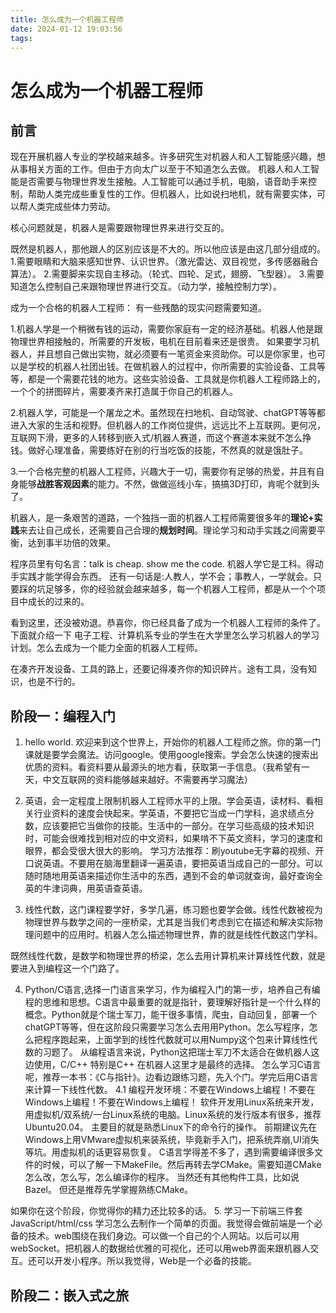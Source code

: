 ```yaml
---
title: 怎么成为一个机器工程师
date: 2024-01-12 19:03:56
tags:
---
```


# 怎么成为一个机器工程师

## 前言
现在开展机器人专业的学校越来越多。许多研究生对机器人和人工智能感兴趣，想从事相关方面的工作。但由于方向太广以至于不知道怎么去做。
机器人和人工智能是否需要与物理世界发生接触。人工智能可以通过手机，电脑，语音助手来控制，帮助人类完成些重复性的工作。但机器人，比如说扫地机，就有需要实体，可以帮人类完成些体力劳动。

核心问题就是，机器人是需要跟物理世界来进行交互的。

既然是机器人，那他跟人的区别应该是不大的。所以他应该是由这几部分组成的。
1.需要眼睛和大脑来感知世界、认识世界。（激光雷达、双目视觉，多传感器融合算法）。
2.需要脚来实现自主移动。（轮式、四轮、足式，翅膀、飞型器）。
3.需要知道怎么控制自己来跟物理世界进行交互。（动力学，接触控制力学）。

成为一个合格的机器人工程师：
有一些残酷的现实问题需要知道。

1.机器人学是一个稍微有钱的运动，需要你家庭有一定的经济基础。机器人他是跟物理世界相接触的，所需要的开发板，电机在目前看来还是很贵。
如果要学习机器人，并且想自己做出实物，就必须要有一笔资金来资助你。可以是你家里，也可以是学校的机器人社团出钱。在做机器人的过程中，你所需要的实验设备、工具等等，都是一个需要花钱的地方。这些实验设备、工具就是你机器人工程师路上的，一个个的拼图碎片，需要凑齐来打造属于你自己的机器人。

2.机器人学，可能是一个屠龙之术。虽然现在扫地机、自动驾驶、chatGPT等等都进入大家的生活和视野。但机器人的工作岗位提供，远远比不上互联网。更何况，互联网下滑，更多的人转移到嵌入式/机器人赛道，而这个赛道本来就不怎么挣钱。做好心理准备，需要练好在别的行当吃饭的技能，不然真的就是饿肚子。

3.一个合格完整的机器人工程师，兴趣大于一切，需要你有足够的热爱，并且有自身能够**战胜客观因素**的能力。不然，做做巡线小车，搞搞3D打印，肯呢个就到头了。

机器人，是一条艰苦的道路，一个独挡一面的机器人工程师需要很多年的**理论+实践**来去让自己成长，还需要自己合理的**规划时间**。理论学习和动手实践之间需要平衡，达到事半功倍的效果。

程序员里有句名言：talk is cheap. show me the code. 机器人学它是工科。得动手实践才能学得会东西。
还有一句话是:人教人，学不会；事教人，一学就会。只要踩的坑足够多，你的经验就会越来越多，每一个机器人工程师，都是从一个个项目中成长的过来的。

看到这里，还没被劝退。恭喜你，你已经具备了成为一个机器人工程师的条件了。下面就介绍一下 电子工程、计算机系专业的学生在大学里怎么学习机器人的学习计划。怎么去成为一个能力全面的机器人工程师。

在凑齐开发设备、工具的路上，还要记得凑齐你的知识碎片。途有工具，没有知识，也是不行的。

## 阶段一：编程入门
1. hello world. 欢迎来到这个世界上，开始你的机器人工程师之旅。你的第一门课就是要学会魔法。访问google。使用google搜索。学会怎么快速的搜索出优质的资料。看资料要从最源头的地方看，获取第一手信息。（我希望有一天，中文互联网的资料能够越来越好。不需要再学习魔法）

2. 英语，会一定程度上限制机器人工程师水平的上限。学会英语，读材料、看相关行业资料的速度会快起来。学英语，不要把它当成一门学科，追求绩点分数，应该要把它当做你的技能。生活中的一部分。在学习些高级的技术知识时，可能会很难找到相对应的中文资料，如果啃不下英文资料，学习的速度和眼界，都会受很大很大的影响。
学习方法推荐：刷youtube无字幕的视频、开口说英语。不要用在脑海里翻译一遍英语，要把英语当成自己的一部分。可以随时随地用英语来描述你生活中的东西，遇到不会的单词就查询，最好查询全英的牛津词典，用英语查英语。

3. 线性代数，这门课程要学好，多学几遍，练习题也要学会做。线性代数被视为物理世界与数学之间的一座桥梁，尤其是当我们考虑到它在描述和解决实际物理问题中的应用时。机器人怎么描述物理世界，靠的就是线性代数这门学科。

既然线性代数，是数学和物理世界的桥梁，怎么去用计算机来计算线性代数，就是要进入到编程这一个门路了。

4. Python/C语言,选择一门语言来学习，作为编程入门的第一步，培养自己有编程的思维和思想。C语言中最重要的就是指针，要理解好指针是一个什么样的概念。Python就是个瑞士军刀，能干很多事情，爬虫，自动回复，部署一个chatGPT等等，但在这阶段只需要学习怎么去用用Python。怎么写程序，怎么把程序跑起来，上面学到的线性代数就可以用Numpy这个包来计算线性代数的习题了。
从编程语言来说，Python这把瑞士军刀不太适合在做机器人这边使用，C/C++ 特别是C++ 在机器人这里才是最终的选择。
怎么学习C语言呢，推荐一本书：《C与指针》。边看边跟练习题，先入个门。学完后用C语言来计算一下线性代数。
4.1 编程开发环境：不要在Windows上编程！不要在Windows上编程！不要在Windows上编程！
软件开发用Linux系统来开发，用虚拟机/双系统/一台Linux系统的电脑。Linux系统的发行版本有很多，推荐Ubuntu20.04。
主要目的就是熟悉Linux下的命令行的操作。 前期建议先在Windows上用VMware虚拟机来装系统，毕竟新手入门，把系统弄崩,UI消失等坑。用虚拟机的话更容易恢复。
C语言学得差不多了，遇到需要编译很多文件的时候，可以了解一下MakeFile。然后再转去学CMake。需要知道CMake怎么改，怎么写，怎么编译你的程序。
当然还有其他构件工具，比如说Bazel。 但还是推荐先学掌握熟练CMake。 

如果你在这个阶段，你觉得你的精力还比较多的话。
5. 学习一下前端三件套JavaScript/html/css
学习怎么去制作一个简单的页面。我觉得会做前端是一个必备的技术。web围绕在我们身边。可以做一个自己的个人网站。以后可以用webSocket。把机器人的数据给优雅的可视化，还可以用web界面来跟机器人交互。还可以开发小程序。所以我觉得，Web是一个必备的技能。


## 阶段二：嵌入式之旅


